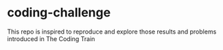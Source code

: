 # coding-challenge
This repo is inspired to reproduce and explore those results and problems introduced in The Coding Train
